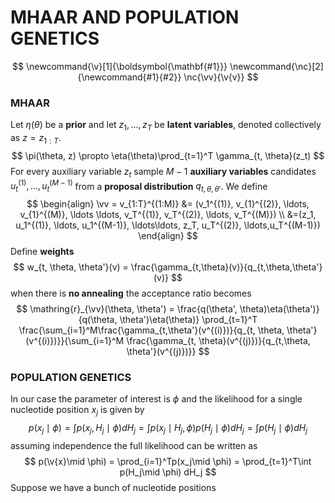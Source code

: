 # MHAAR AND POPULATION GENETICS

$$
\newcommand{\v}[1]{\boldsymbol{\mathbf{#1}}}
\newcommand{\nc}[2]{\newcommand{#1}{#2}}
\nc{\vv}{\v{v}}
$$

### MHAAR

Let $\eta(\theta)$ be a **prior** and let $z_1, \ldots, z_T$ be **latent variables**, denoted collectively as $z=z_{1:T}$.
$$
\pi(\theta, z) \propto \eta(\theta)\prod_{t=1}^T \gamma_{t, \theta}(z_t)
$$
For every auxiliary variable $z_t$ sample $M-1$ **auxiliary variables** candidates $u_t^{(1)}, \ldots, u_t^{(M-1)}$ from a **proposal distribution** $q_{t, \theta, \theta'}$. We define
$$
\begin{align}
\vv = v_{1:T}^{(1:M)} &= (v_1^{(1)}, v_{1}^{(2)}, \ldots, v_{1}^{(M)}, \ldots \ldots, v_T^{(1)}, v_T^{(2)}, \ldots, v_T^{(M)}) \\
&=(z_1, u_1^{(1)}, \ldots, u_1^{(M-1)}, \ldots\ldots, z_T, u_T^{(2)}, \ldots,u_T^{(M-1)})
\end{align}
$$
Define **weights**
$$
w_{t, \theta, \theta'}(v) = \frac{\gamma_{t,\theta}(v)}{q_{t,\theta,\theta'}(v)}
$$
when there is **no annealing** the acceptance ratio becomes
$$
\mathring{r}_{\vv}(\theta, \theta') = \frac{q(\theta', \theta)\eta(\theta')}{q(\theta, \theta')\eta(\theta)} \prod_{t=1}^T \frac{\sum_{i=1}^M\frac{\gamma_{t,\theta'}(v^{(i)})}{q_{t, \theta, \theta'}(v^{(i)})}}{\sum_{i=1}^M \frac{\gamma_{t, \theta}(v^{(j)})}{q_{t,\theta, \theta'}(v^{(j)})}}
$$

### POPULATION GENETICS

In our case the parameter of interest is $\phi$ and the likelihood for a single nucleotide position $x_j$ is given by
$$
p(x_j\mid \phi) = \int p(x_j, H_j\mid \phi)d H_j = \int p(x_j\mid H_j, \phi) p(H_j\mid \phi) dH_j = \int p(H_j\mid\phi) dH_j
$$
assuming independence the full likelihood can be written as
$$
p(\v{x}\mid \phi) = \prod_{i=1}^Tp(x_j\mid \phi) = \prod_{t=1}^T\int p(H_j\mid \phi) dH_j
$$
Suppose we have a bunch of nucleotide positions